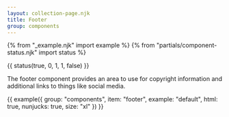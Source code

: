 ```yaml
---
layout: collection-page.njk
title: Footer
group: components
---
```


{% from "_example.njk" import example %}
{% from "partials/component-status.njk" import status %}

{{ status(true, 0, 1, 1, false) }}

The footer component provides an area to use for copyright information and additional links to things like social media.

{{ example({ group: "components", item: "footer", example: "default", html: true, nunjucks: true, size: "xl" }) }}


